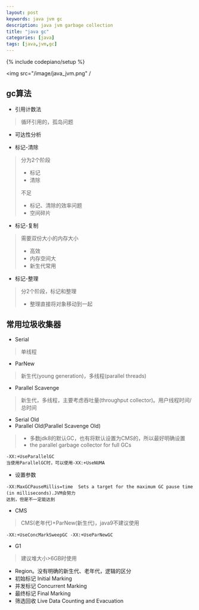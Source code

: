 ```yaml
---
layout: post
keywords: java jvm gc
description: java jvm garbage collection 
title: "java gc"
categories: [java]
tags: [java,jvm,gc]
---
```

{% include codepiano/setup %}

<img src="/image/java_jvm.png" /

## gc算法

* 引用计数法
> 循环引用的，孤岛问题

* 可达性分析

* 标记-清除
> 分为2个阶段
> * 标记
> * 清除
> 
> 不足
> * 标记、清除的效率问题
> * 空间碎片

* 标记-复制
> 需要双份大小的内存大小
> * 高效
> * 内存空间大
> * 新生代常用

* 标记-整理
> 分2个阶段，标记和整理
> * 整理直接将对象移动到一起

## 常用垃圾收集器
* Serial
> 单线程

* ParNew
> 新生代(young generation)，多线程(parallel threads)

* Parallel Scavenge
> 新生代，多线程，主要考虑吞吐量(throughput collector)。用户线程时间/总时间

* Serial Old
* Parallel Old(Parallel Scavenge Old) 
> * 多数jdk8的默认GC，也有将默认设置为CMS的，所以最好明确设置
> * the parallel garbage collector for full GCs

```
-XX:+UseParallelGC 
当使用ParallelGC时，可以使用-XX:+UseNUMA
```

* 设置参数
```
-XX:MaxGCPauseMillis=time  Sets a target for the maximum GC pause time (in milliseconds).JVM会努力
达到，但是不一定能达到
```

* CMS
>  CMS(老年代)+ParNew(新生代)，java9不建议使用

```
-XX:+UseConcMarkSweepGC -XX:+UseParNewGC
```

* G1
> 建议堆大小>6GB时使用

* Region。没有明确的新生代、老年代，逻辑的区分
* 初始标记 Initial Marking
* 并发标记 Concurrent Marking
* 最终标记 Final Marking
* 筛选回收 Live Data Counting and Evacuation



